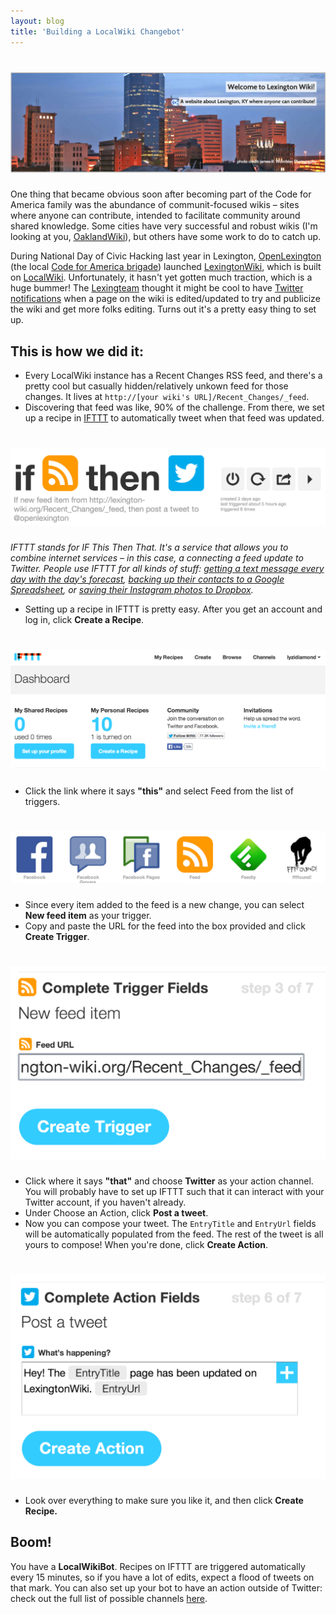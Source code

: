 ```yaml
---
layout: blog
title: 'Building a LocalWiki Changebot'
---
```


# ![LexingtonWiki](/images/lexwiki.png)

One thing that became obvious soon after becoming part of the Code for America family was the abundance of communit-focused wikis – sites where anyone can contribute, intended to facilitate community around shared knowledge. Some cities have very successful and robust wikis (I'm looking at you, [OaklandWiki](http://oaklandwiki.org)), but others have some work to do to catch up.

During National Day of Civic Hacking last year in Lexington, [OpenLexington](http://openlexington.org) (the local [Code for America brigade](http://brigade.codeforamerica.org)) launched [LexingtonWiki](http://lexington-wiki.org), which is built on [LocalWiki](http://localwiki.org). Unfortunately, it hasn't yet gotten much traction, which is a huge bummer! The [Lexingteam](http://teambiglex.tumblr.com) thought it might be cool to have [Twitter notifications](http://twitter.com/openlexington) when a page on the wiki is edited/updated to try and publicize the wiki and get more folks editing. Turns out it's a pretty easy thing to set up.

## This is how we did it:

- Every LocalWiki instance has a Recent Changes RSS feed, and there's a pretty cool but casually hidden/relatively unkown feed for those changes. It lives at `http://[your wiki's URL]/Recent_Changes/_feed`.
- Discovering that feed was like, 90% of the challenge. From there, we set up a recipe in [IFTTT](http://ifttt.com) to automatically tweet when that feed was updated.

# ![Wikibot Recipe](/images/wikibot_ifttt.png)

*IFTTT stands for IF This Then That. It's a service that allows you to combine internet services – in this case, a connecting a feed update to Twitter. People use IFTTT for all kinds of stuff: [getting a text message every day with the day's forecast](https://ifttt.com/recipes/83847-text-me-today-s-forecast-each-morning), [backing up their contacts to a Google Spreadsheet](https://ifttt.com/recipes/102384-backup-my-contacts-to-a-google-spreadsheet), or [saving their Instagram photos to Dropbox](https://ifttt.com/recipes/1552-instagram-dropbox).*

- Setting up a recipe in IFTTT is pretty easy. After you get an account and log in, click **Create a Recipe**.

# ![Create a Recipe](/images/create_recipe.png)

- Click the link where it says **"this"** and select Feed from the list of triggers.

# ![Click Feed](/images/click_feed.png)

- Since every item added to the feed is a new change, you can select **New feed item** as your trigger.
- Copy and paste the URL for the feed into the box provided and click **Create Trigger**.

# ![Create Trigger](/images/create_trigger.png)

- Click where it says **"that"** and choose **Twitter** as your action channel. You will probably have to set up IFTTT such that it can interact with your Twitter account, if you haven't already.
- Under Choose an Action, click **Post a tweet**.
- Now you can compose your tweet. The `EntryTitle` and `EntryUrl` fields will be automatically populated from the feed. The rest of the tweet is all yours to compose! When you're done, click **Create Action**.

# ![Create Action](/images/create_action.png)

- Look over everything to make sure you like it, and then click **Create Recipe.**

## Boom!

You have a **LocalWikiBot**. Recipes on IFTTT are triggered automatically every 15 minutes, so if you have a lot of edits, expect a flood of tweets on that mark. You can also set up your bot to have an action outside of Twitter: check out the full list of possible channels [here](https://ifttt.com/channels).